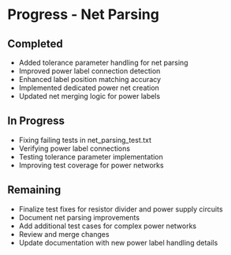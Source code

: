 # Progress - Net Parsing

## Completed
- Added tolerance parameter handling for net parsing
- Improved power label connection detection
- Enhanced label position matching accuracy
- Implemented dedicated power net creation
- Updated net merging logic for power labels

## In Progress
- Fixing failing tests in net_parsing_test.txt
- Verifying power label connections
- Testing tolerance parameter implementation
- Improving test coverage for power networks

## Remaining
- Finalize test fixes for resistor divider and power supply circuits
- Document net parsing improvements
- Add additional test cases for complex power networks
- Review and merge changes
- Update documentation with new power label handling details
